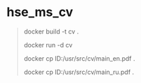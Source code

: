 # hse_ms_cv


> docker build -t cv .
> 
> docker run -d cv 
> 
> docker cp ID:/usr/src/cv/main_en.pdf .
> 
> docker cp ID:/usr/src/cv/main_ru.pdf .